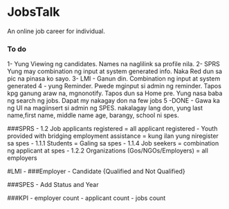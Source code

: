# JobsTalk
An online job career for individual.

### To do
1- Yung Viewing ng candidates.
Names na naglilink sa profile nila.
2- SPRS Yung may combination ng input at system generated info. Naka Red dun sa pic na pinasa ko sayo.
3- LMI - Ganun din. Combination ng input at system generated
4 - yung Reminder. Pwede mginput si admin ng reminder. Tapos kpg ganung araw na, mgnonotify.
Tapos dun sa Home pre. Yung nasa baba ng search ng jobs. Dapat my nakagay don na few jobs
5 -DONE - Gawa ka ng UI na magiinsert si admin ng SPES.
    nakalagay lang don, yung last name,first name, middle name age, barangy, school ni spes.

###SPRS
    - 1.2 Job applicants registered = all applicant registered
    - Youth provided with bridging employment assistance = kung ilan yung niregister sa spes
    - 1.1.1 Students = Galing sa spes
    - 1.1.4 Job seekers = combination ng applicant at spes
    - 1.2.2 Organizations (Gos/NGOs/Employers)	= all employers

#LMI
    - 
###Employer 
    - Candidate {Qualified and Not Qualified}
    
###SPES 
    - Add Status and Year

###KPI
    - employer count
    - applicant count
    - jobs count
